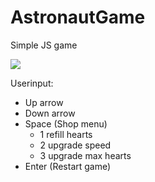 # AstronautGame
Simple JS game

![](screenshots/screenshot2.PNG)

Userinput:
- Up arrow
- Down arrow
- Space (Shop menu)
  - 1 refill hearts
  - 2 upgrade speed
  - 3 upgrade max hearts
- Enter (Restart game)
